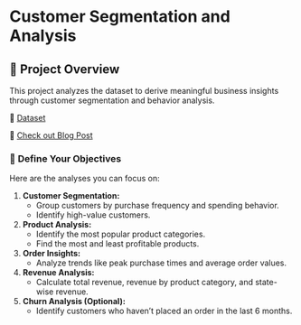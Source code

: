 # Customer Segmentation and Analysis

## 📝 Project Overview

This project analyzes the dataset to derive meaningful business insights through customer segmentation and behavior analysis.

💫 [Dataset]([url](https://www.kaggle.com/datasets/olistbr/brazilian-ecommerce?select=olist_orders_dataset.csv)) 

🔗 [Check out Blog Post]([url](https://medium.com/@snehalad))


### 🎯 **Define Your Objectives**

Here are the analyses you can focus on:

1. **Customer Segmentation:**
    - Group customers by purchase frequency and spending behavior.
    - Identify high-value customers.
2. **Product Analysis:**
    - Identify the most popular product categories.
    - Find the most and least profitable products.
3. **Order Insights:**
    - Analyze trends like peak purchase times and average order values.
4. **Revenue Analysis:**
    - Calculate total revenue, revenue by product category, and state-wise revenue.
5. **Churn Analysis (Optional):**
    - Identify customers who haven’t placed an order in the last 6 months.
